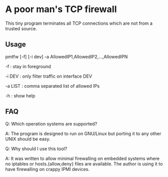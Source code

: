 A poor man's TCP firewall
=========================

This tiny program terminates all TCP connections which are not from a trusted
source.

Usage
-----

pmtfw [-f] [-i dev] -a AllowedIP1,AllowedIP2,...,AllowedIPN

  -f      : stay in foreground

  -i DEV  : only filter traffic on interface DEV

  -a LIST : comma separated list of allowed IPs

  -h      : show help


FAQ
---

Q: Which operation systems are supported?

A: The program is designed to run on GNU/Linux but porting it to any other UNIX 
should be easy.


Q: Why should I use this tool?

A: It was written to allow minimal firewalling on embedded systems where no 
iptables or hosts.{allow,deny} files are available.
The author is using it to have firewalling on crappy IPMI devices.
